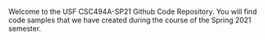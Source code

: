 Welcome to the USF CSC494A-SP21 Github Code Repository.
You will find code samples that we have created during the course of the Spring 2021 semester.